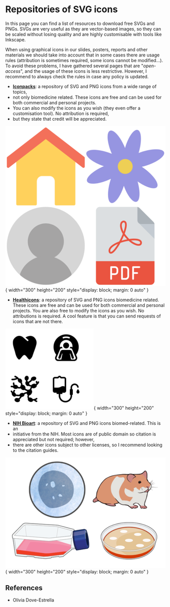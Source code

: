# Repositories of SVG icons

In this page you can find a list of resources to download free SVGs and PNGs. SVGs are very useful as they are
vector-based images, so they can be scaled without losing quality and are highly customisable with tools like Inkscape.

When using graphical icons in our slides, posters, reports and other materials we should take into account that in
some cases there are usage rules (attribution is sometimes required, some icons cannot be modified...). To avoid
these problems, I have gathered several pages that are "_open-access_", and the usage of these icons is less
restrictive. However, I recommend to always check the rules in case any policy is updated.

- [**Iconpacks**](https://www.iconpacks.net): a repository of SVG and PNG icons from a wide range of topics,
- not only biomedicine related. These icons are free and can be used for both commercial and personal projects.
- You can also modify the icons as you wish (they even offer a customisation tool). No attribution is required,
- but they state that credit will be appreciated.

![Examples from Iconpacks](../../assets/images/icon_pack_collage.png){ width="300" height="200" style="display: block; margin: 0 auto" } <!--markdownlint-disable MD013-->

- [**Healthicons**](https://healthicons.org): a repository of SVG and PNG icons biomedicine related.
These icons are free and can be used for both commercial and personal projects. You are also free to modify the icons
as you wish. No attributions is required. A cool feature is that you can send requests of icons that are not there.

![Examples from Healthicons](../../assets/images/health_icons_collage.png){ width="300" height="200" style="display: block; margin: 0 auto" }<!--markdownlint-disable MD013-->

- [**NIH Bioart**](https://bioart.niaid.nih.gov): a repository of SVG and PNG icons biomed-related. This is an
- initiative from the NIH. Most icons are of public domain so citation is appreciated but not required; however,
- there are other icons subject to other licenses, so I recommend looking to the citation guides.

![Examples from NIH Bioart](../../assets/images/nih_bioart_collage.png){ width="300" height="200" style="display: block; margin: 0 auto" }<!--markdownlint-disable MD013-->

## References

- Olivia Dove-Estrella

